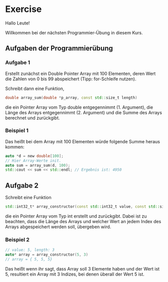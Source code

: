 # Exercise

Hallo Leute!

Willkommen bei der nächsten Programmier-Übung in diesem Kurs.

## Aufgaben der Programmierübung

### Aufgabe 1

Erstellt zunächst ein Double Pointer Array mit 100 Elementen, deren Wert die Zahlen von 0 bis 99 abspeichert (Tipp: for-Schleife nutzen).

Schreibt dann eine Funktion,

```cpp
double array_sum(double *p_array, const std::size_t length)
```

die ein Pointer Array vom Typ double entgegennimmt (1. Argument), die Länge des Arrays entgegennimmt (2. Argument) und die Summe des Arrays berechnet und zurückgibt.

### Beispiel 1

Das heißt bei dem Array mit 100 Elementen würde folgende Summe heraus kommen:

```cpp
auto *d = new double[100];
// Hier Array-Werte init.
auto sum = array_sum(d, 100);
std::cout << sum << std::endl; // Ergebnis ist: 4950
```

## Aufgabe 2

Schreibt eine Funktion

```cpp
std::int32_t* array_constructor(const std::int32_t value, const std::size_t length)
```

die ein Pointer Array vom Typ int erstellt und zurückgibt.
Dabei ist zu beachten, dass die Länge des Arrays und welcher Wert an jedem Index des Arrays abgespeichert werden soll, übergeben wird.

### Beispiel 2

```cpp
// value: 5, length: 3
auto* array = array_constructor(5, 3)
// array = { 5, 5, 5}
```

Das heißt wenn ihr sagt, dass Array soll 3 Elemente haben und der Wert ist 5, resultiert ein Array mit 3 Indizes, bei denen überall der Wert 5 ist.
